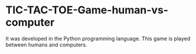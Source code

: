 # TIC-TAC-TOE-Game-human-vs-computer
It was developed in the Python programming language. This game is played between humans and computers.
